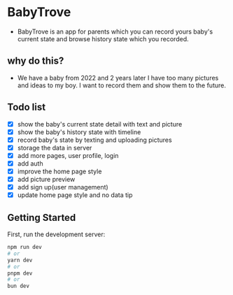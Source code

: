 # BabyTrove
- BabyTrove is an app for parents which you can record yours baby's current state and browse history state which you recorded.

## why do this?
- We have a baby from 2022 and 2 years later I have too many pictures and ideas to my boy. I want to record them and show them to the future.

## Todo list

- [x] show the baby's current state detail with text and picture 
- [x] show the baby's history state with timeline
- [x] record baby's state by texting and uploading pictures
- [x] storage the data in server
- [x] add more pages, user profile, login
- [x] add auth
- [x] improve the home page style
- [x] add picture preview
- [x] add sign up(user management)
- [x] update home page style and no data tip

## Getting Started

First, run the development server:

```bash
npm run dev
# or
yarn dev
# or
pnpm dev
# or
bun dev
```
